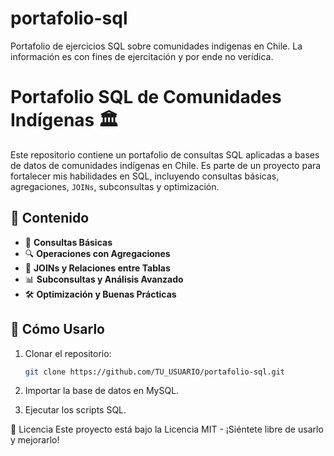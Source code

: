# portafolio-sql
Portafolio de ejercicios SQL sobre comunidades indígenas en Chile. La información es con fines de ejercitación y por ende no verídica.

# Portafolio SQL de Comunidades Indígenas 🏛️

Este repositorio contiene un portafolio de consultas SQL aplicadas a bases de datos de comunidades indígenas en Chile. 
Es parte de un proyecto para fortalecer mis habilidades en SQL, incluyendo consultas básicas, agregaciones, `JOINs`, subconsultas y optimización.

## 📂 Contenido
- 📌 **Consultas Básicas**
- 🔍 **Operaciones con Agregaciones**
- 🔗 **JOINs y Relaciones entre Tablas**
- 📊 **Subconsultas y Análisis Avanzado**
- 🛠️ **Optimización y Buenas Prácticas**

## 🚀 Cómo Usarlo
1. Clonar el repositorio:
   ```sh
   git clone https://github.com/TU_USUARIO/portafolio-sql.git
   ``` 
2. Importar la base de datos en MySQL.

3. Ejecutar los scripts SQL.

📜 Licencia
Este proyecto está bajo la Licencia MIT - ¡Siéntete libre de usarlo y mejorarlo!

